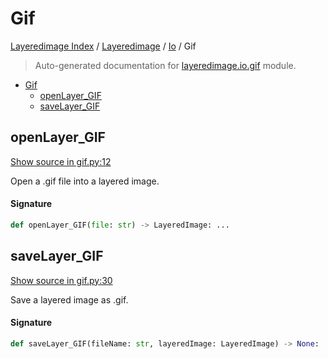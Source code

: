 # Gif

[Layeredimage Index](../../README.md#layeredimage-index) / [Layeredimage](../index.md#layeredimage) / [Io](./index.md#io) / Gif

> Auto-generated documentation for [layeredimage.io.gif](../../../../layeredimage/io/gif.py) module.

- [Gif](#gif)
  - [openLayer_GIF](#openlayer_gif)
  - [saveLayer_GIF](#savelayer_gif)

## openLayer_GIF

[Show source in gif.py:12](../../../../layeredimage/io/gif.py#L12)

Open a .gif file into a layered image.

#### Signature

```python
def openLayer_GIF(file: str) -> LayeredImage: ...
```



## saveLayer_GIF

[Show source in gif.py:30](../../../../layeredimage/io/gif.py#L30)

Save a layered image as .gif.

#### Signature

```python
def saveLayer_GIF(fileName: str, layeredImage: LayeredImage) -> None: ...
```